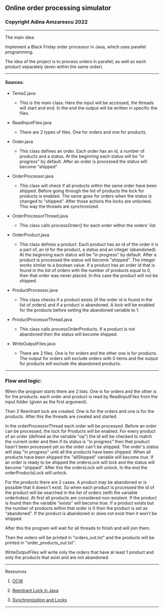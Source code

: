 ## Online order processing simulator
### Copyright Adina Amzarescu 2022

_______________________________________________________________________________

The main idea:

Implement a Black Friday order processor in Java, which uses parallel 
programming. 

The idea of the project is to process orders in parallel, 
as well as each product separately (even within the same order).

_______________________________________________________________________________

#### Sources:

* Tema2.java

    * This is the main class. Here the input will be accessed, the threads will
      start and end. In the end the output will be written in specific the 
      files.

* ReadInputFiles.java

    * There are 2 types of files. One for orders and one for products.

* Order.java

    * This class defines an order. Each order has an id, a number of products
      and a status. At the beginning each status will be "in progress" by
      default. After an order is processed the status will become "shipped".

* OrderProcessor.java

    * This class will check if all products within the same order have been
    shipped. Before going through the list of products the lock for products
    is enabled. The same goes for orders when the status is changed to
    "shipped". After those actions the locks are unlocked. This way the threads
    are synchronized.

* OrderProcessorThread.java

    * This class calls processOrder() for each order within the orders' list.

* OrderProduct.java

    * This class defines a product. Each product has an id of the order it is
      a part of, an id for the product, a status and an integer (abandoned). At
      the beginning each status will be "in progress" by default. After a 
      product is processed the status will become "shipped". The integer works
      similar to a boolean value. If a product has an order id that is found
      in the list of orders with the number of products equal to 0, then that 
      order was never placed. In this case the product will not be shipped.

* ProductProcessor.java

    * This class checks if a product exists (if the order id is found in the 
      list of orders) and if a product is abandoned. A lock will be enabled 
      for the products before setting the abandoned variable to 1.

* ProductProcessorThread.java

    * This class calls processOrderProducts. If a product is not abandoned then
      the status will become shipped.

* WriteOutputFiles.java

    * There are 2 files. One is for orders and the other one is for products.
      The output for orders will exclude orders with 0 items and the output
      for products will exclude the abandoned products.

_______________________________________________________________________________

### Flow and logic:

When the program starts there are 2 lists. One is for orders and the other is
for the products. each order and product is read by ReadInputFiles from the
input folder (given as the first argument).

Then 2 Reentrant lock are created. One is for the orders and one is for the 
products. After this the threads are created and started.

In the orderProcessorThread each order will be processed. Before an order
can be processed, the lock for Products will be enabled. For every product
of an order (defined as the variable "op") the id will be checked to match 
the current order and then if its status is "in progress" then that product
hasn't been processed yet so the order can't be shipped. The order's status
will stay "in progress" until all the products have been shipped. When
all products have been shipped the "allShipped" variable will become *true*.
If an order is ready to be shipped the ordersLock will lock and the status 
will become "shipped". After this the ordersLock will unlock. In the end the
orderProductsLock will unlock.

For the products there are 2 cases. A product may be abandoned or is possible
that it doesn't exist. So when each product is processed the id of the product
will be searched in the list of orders (with the variable orderIndex). At first
all products are considered non-existent. If the product is found then the
variable "exists" will become true. If a product exists but the number of
products within that order is 0 then the product is set as "abandoned".
If the product is abandoned or does not exist then it won't be shipped.


After this the program will wait for all threads to finish and will join them.

Then the orders will be printed in "orders_out.txt" and the products will be 
printed in "order_products_out.txt".

WriteOutputFiles will write only the orders that have at least 1 product and
only the products that exist and are not abandoned.

_______________________________________________________________________________

Resources

   1. [OCW](https://ocw.cs.pub.ro/courses/apd/laboratoare/05)

   2. [Reentrant Lock in Java](https://www.geeksforgeeks.org/reentrant-lock-java/)

   3. [Synchronization and Locks](https://winterbe.com/posts/2015/04/30/java8-concurrency-tutorial-synchronized-locks-examples/)
   
   _______________________________________________________________________________
